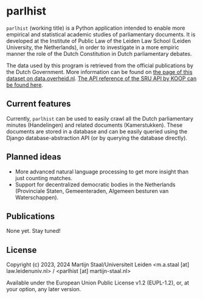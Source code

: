 # parlhist

`parlhist` (working title) is a Python application intended to enable more empirical and statistical
academic studies of parliamentary documents. It is developed at the Institute of Public Law of the
Leiden Law School (Leiden University, the Netherlands), in order to investigate in a more empiric manner
the role of the Dutch Constitution in Dutch parliamentary debates.

The data used by this program is retrieved from the official publications by the Dutch Government.
More information can be found on [the page of this dataset on data.overheid.nl](https://data.overheid.nl/dataset/officiele-bekendmakingen#panel-description). [The API reference of the SRU API by KOOP can be found here](https://data.overheid.nl/sites/default/files/dataset/d0cca537-44ea-48cf-9880-fa21e1a7058f/resources/Handleiding%2BSRU%2B2.0.pdf).

## Current features

Currently, `parlhist` can be used to easily crawl all the Dutch parliamentary minutes (Handelingen) and
related documents (Kamerstukken). These documents are stored in a database and can be easily queried
using the Django database-abstraction API (or by querying the database directly).

## Planned ideas

* More advanced natural language processing to get more insight than just counting matches.
* Support for decentralized democratic bodies in the Netherlands (Provinciale Staten, Gemeenteraden, Algemeen besturen van Waterschappen).


## Publications

None yet. Stay tuned!

## License

Copyright (c) 2023, 2024 Martijn Staal/Universiteit Leiden <m.a.staal [at] law.leidenuniv.nl> / <parlhist [at] martijn-staal.nl>

Available under the European Union Public License v1.2 (EUPL-1.2), or, at your option, any later version.
